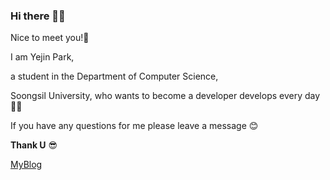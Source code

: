 ### Hi there 🙋‍♀️

Nice to meet you!🤝 

I am Yejin Park,

a student in the Department of Computer Science,

Soongsil University, who wants to become a developer develops every day 👩‍💻

If you have any questions for me please leave a message 😊

**Thank U** 😎

[MyBlog](https://yejinii.tistory.com/)
